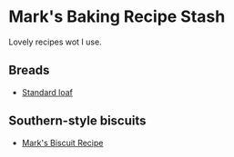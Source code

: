 # Mark's Baking Recipe Stash

Lovely recipes wot I use.

## Breads

* [Standard loaf](breads/standard-loaf.md)

## Southern-style biscuits

* [Mark's Biscuit Recipe](biscuits.md)
